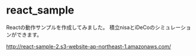 # react_sample

Reactの動作サンプルを作成してみました。
積立nisaとiDeCoのシミュレーションができます。

http://react-sample-2.s3-website-ap-northeast-1.amazonaws.com/

